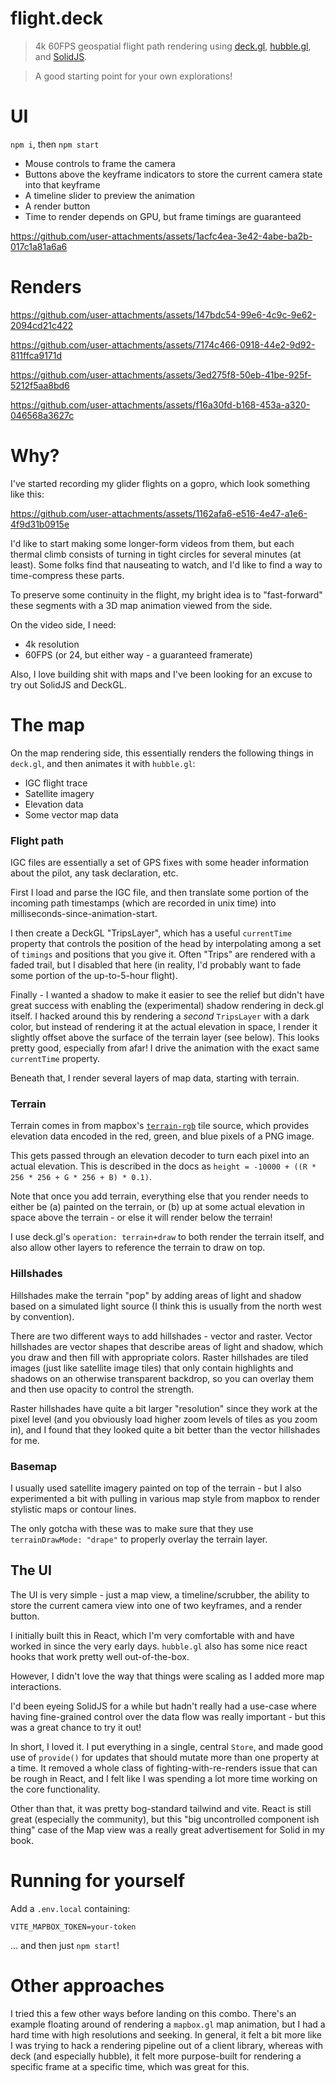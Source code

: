# flight.deck

> 4k 60FPS geospatial flight path rendering using [deck.gl](https://deck.gl), [hubble.gl](http://hubble.gl), and [SolidJS](https://www.solidjs.com).

> A good starting point for your own explorations!

# UI

`npm i`, then `npm start`

- Mouse controls to frame the camera
- Buttons above the keyframe indicators to store the current camera state into that keyframe
- A timeline slider to preview the animation
- A render button
- Time to render depends on GPU, but frame timings are guaranteed

https://github.com/user-attachments/assets/1acfc4ea-3e42-4abe-ba2b-017c1a81a6a6

# Renders

https://github.com/user-attachments/assets/147bdc54-99e6-4c9c-9e62-2094cd21c422

https://github.com/user-attachments/assets/7174c466-0918-44e2-9d92-811ffca9171d

https://github.com/user-attachments/assets/3ed275f8-50eb-41be-925f-5212f5aa8bd6

https://github.com/user-attachments/assets/f16a30fd-b168-453a-a320-046568a3627c

# Why?

I've started recording my glider flights on a gopro, which look something like this:

https://github.com/user-attachments/assets/1162afa6-e516-4e47-a1e6-4f9d31b0915e

I'd like to start making some longer-form videos from them, but each thermal climb consists of turning in tight circles for several minutes (at least). Some folks find that nauseating to watch, and I'd like to find a way to time-compress these parts.

To preserve some continuity in the flight, my bright idea is to "fast-forward" these segments with a 3D map animation viewed from the side.

On the video side, I need:

- 4k resolution
- 60FPS (or 24, but either way - a guaranteed framerate)

Also, I love building shit with maps and I've been looking for an excuse to try out SolidJS and DeckGL.

# The map

On the map rendering side, this essentially renders the following things in `deck.gl`, and then animates it with `hubble.gl`:

- IGC flight trace
- Satellite imagery
- Elevation data
- Some vector map data

### Flight path

IGC files are essentially a set of GPS fixes with some header information about the pilot, any task declaration, etc.

First I load and parse the IGC file, and then translate some portion of the incoming path timestamps (which are recorded in unix time) into milliseconds-since-animation-start.

I then create a DeckGL "TripsLayer", which has a useful `currentTime` property that controls the position of the head by interpolating among a set of `timings` and positions that you give it. Often "Trips" are rendered with a faded trail, but I disabled that here (in reality, I'd probably want to fade some portion of the up-to-5-hour flight).

Finally - I wanted a shadow to make it easier to see the relief but didn't have great success with enabling the (experimental) shadow rendering in deck.gl itself. I hacked around this by rendering a _second_ `TripsLayer` with a dark color, but instead of rendering it at the actual elevation in space, I render it slightly offset above the surface of the terrain layer (see below). This looks pretty good, especially from afar! I drive the animation with the exact same `currentTime` property.

Beneath that, I render several layers of map data, starting with terrain.

### Terrain

Terrain comes in from mapbox's [`terrain-rgb`](https://docs.mapbox.com/data/tilesets/reference/mapbox-terrain-rgb-v1/) tile source, which provides elevation data encoded in the red, green, and blue pixels of a PNG image.

This gets passed through an elevation decoder to turn each pixel into an actual elevation. This is described in the docs as `height = -10000 + ((R * 256 * 256 + G * 256 + B) * 0.1)`.

Note that once you add terrain, everything else that you render needs to either be (a) painted on the terrain, or (b) up at some actual elevation in space above the terrain - or else it will render below the terrain!

I use deck.gl's `operation: terrain+draw` to both render the terrain itself, and also allow other layers to reference the terrain to draw on top.

### Hillshades

Hillshades make the terrain "pop" by adding areas of light and shadow based on a simulated light source (I think this is usually from the north west by convention).

There are two different ways to add hillshades - vector and raster. Vector hillshades are vector shapes that describe areas of light and shadow, which you draw and then fill with appropriate colors. Raster hillshades are tiled images (just like satellite image tiles) that only contain highlights and shadows on an otherwise transparent backdrop, so you can overlay them and then use opacity to control the strength.

Raster hillshades have quite a bit larger "resolution" since they work at the pixel level (and you obviously load higher zoom levels of tiles as you zoom in), and I found that they looked quite a bit better than the vector hillshades for me.

### Basemap

I usually used satellite imagery painted on top of the terrain - but I also experimented a bit with pulling in various map style from mapbox to render stylistic maps or contour lines.

The only gotcha with these was to make sure that they use `terrainDrawMode: "drape"` to properly overlay the terrain layer.

## The UI

The UI is very simple - just a map view, a timeline/scrubber, the ability to store the current camera view into one of two keyframes, and a render button.

I initially built this in React, which I'm very comfortable with and have worked in since the very early days. `hubble.gl` also has some nice react hooks that work pretty well out-of-the-box.

However, I didn't love the way that things were scaling as I added more map interactions.

I'd been eyeing SolidJS for a while but hadn't really had a use-case where having fine-grained control over the data flow was really important - but this was a great chance to try it out!

In short, I loved it. I put everything in a single, central `Store`, and made good use of `provide()` for updates that should mutate more than one property at a time. It removed a whole class of fighting-with-re-renders issue that can be rough in React, and I felt like I was spending a lot more time working on the core functionality.

Other than that, it was pretty bog-standard tailwind and vite. React is still great (especially the community), but this "big uncontrolled component ish thing" case of the Map view was a really great advertisement for Solid in my book.

# Running for yourself

Add a `.env.local` containing:

```
VITE_MAPBOX_TOKEN=your-token
```

... and then just `npm start`!

# Other approaches

I tried this a few other ways before landing on this combo. There's an example floating around of rendering a `mapbox.gl` map animation, but I had a hard time with high resolutions and seeking. In general, it felt a bit more like I was trying to hack a rendering pipeline out of a client library, whereas with deck (and especially hubble), it felt more purpose-built for rendering a specific frame at a specific time, which was great for this.
